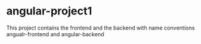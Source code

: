 # angular-project1
This project contains the frontend and the backend with name conventions angualr-frontend and angular-backend
